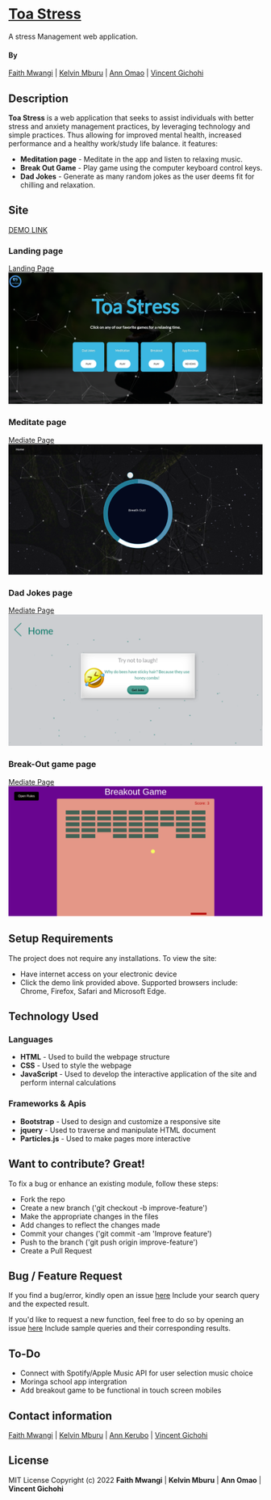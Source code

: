# [Toa Stress](https://miss-faith.github.io/Toa-stress/)
A stress Management web application.
#### By
[Faith Mwangi](https://github.com/miss-faith) | 
[Kelvin Mburu](https://github.com/kelvinmburu) | 
[Ann Omao](https://github.com/annomao) | 
[Vincent Gichohi](https://github.com/VincentGichohi)
## Description
**Toa Stress** is a web application that seeks to assist individuals with better stress and anxiety management practices, by leveraging technology and simple practices. Thus allowing for improved mental health, increased performance and a healthy work/study life balance. it features:  
* **Meditation page** - Meditate in the app and listen to relaxing  music.
* **Break Out Game** - Play game using the computer keyboard control keys.
* **Dad Jokes** - Generate as many random jokes as the user deems fit for chilling and relaxation.

## Site
[DEMO LINK](https://miss-faith.github.io/Toa-Stress/)
### Landing page
[Landing Page](https://miss-faith.github.io/Toa-Stress/)
![my image](images/landing-page.png)
### Meditate page
[Mediate Page](https://miss-faith.github.io/Toa-Stress/meditation.html)
![my image](images/meditate-page.png)
### Dad Jokes page
[Mediate Page](https://miss-faith.github.io/Toa-Stress/jokes.html)
![Dad Jokes](images/jokes-page.png)
### Break-Out game page
[Mediate Page](https://miss-faith.github.io/Toa-Stress/breakout.html)
![Dad Jokes](images/breakout-page.png)

## Setup Requirements
The project does not require any installations. To view the site:
* Have internet access on your electronic device
* Click the demo link provided above. Supported browsers include: Chrome, Firefox, Safari and Microsoft Edge.
## Technology Used
### Languages
* **HTML** - Used to build the webpage structure
* **CSS** - Used to style the webpage
* **JavaScript** - Used to develop the interactive application of the site and perform internal calculations
### Frameworks & Apis
* **Bootstrap** - Used to design and customize a responsive site
* **jquery** - Used to traverse and manipulate HTML document
* **Particles.js** - Used to make pages more interactive

## Want to contribute? Great!
To fix a bug or enhance an existing module, follow these steps:
* Fork the repo
* Create a new branch ('git checkout -b improve-feature')
* Make the appropriate changes in the files
* Add changes to reflect the changes made
* Commit your changes ('git commit -am 'Improve feature')
* Push to the branch ('git push origin improve-feature')
* Create a Pull Request
## Bug / Feature Request
If you find a bug/error, kindly open an issue [here](https://github.com/miss-faith/Toa-Stress/issues/new)
Include your search query and the expected result.

If you'd like to request a new function, feel free to do so by opening an issue [here](https://github.com/miss-faith/Toa-Stress/issues/new)
Include sample queries and their corresponding results.
## To-Do
- Connect with Spotify/Apple Music API for user selection music choice
- Moringa school app intergration
- Add breakout game to be functional in touch screen mobiles

## Contact information
[Faith Mwangi](faith.mwangi@student.moringaschool.com) | 
[Kelvin Mburu](mburuhkelvin@gmail.com) | 
[Ann Kerubo](omaokerubo21@gmail.com) | 
[Vincent Gichohi]()

## License
MIT License
Copyright (c) 2022 **Faith Mwangi** | **Kelvin Mburu** | **Ann Omao** | **Vincent Gichohi**
